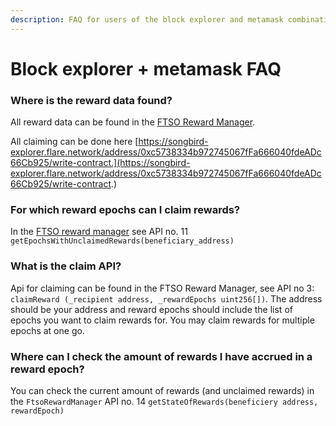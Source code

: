 ```yaml
---
description: FAQ for users of the block explorer and metamask combination
---
```


# Block explorer + metamask FAQ

### Where is the reward data found?

All reward data can be found in the [FTSO Reward Manager](https://songbird-explorer.flare.network/address/0xc5738334b972745067fFa666040fdeADc66Cb925/read-contract).

All claiming can be done here [https://songbird-explorer.flare.network/address/0xc5738334b972745067fFa666040fdeADc66Cb925/write-contract.](https://songbird-explorer.flare.network/address/0xc5738334b972745067fFa666040fdeADc66Cb925/write-contract.)

### For which reward epochs can I claim rewards?

In the [FTSO reward manager](https://songbird-explorer.flare.network/address/0xc5738334b972745067fFa666040fdeADc66Cb925/read-contract) see API no. 11 `getEpochsWithUnclaimedRewards(beneficiary_address)`

### What is the claim API?

Api for claiming can be found in the FTSO Reward Manager, see API no 3: `claimReward (_recipient address, _rewardEpochs uint256[])`. The address should be your address and reward epochs should include the list of epochs you want to claim rewards for. You may claim rewards for multiple epochs at one go.

### Where can I check the amount of rewards I have accrued in a reward epoch?

You can check the current amount of rewards (and unclaimed rewards) in the `FtsoRewardManager` API no. 14 `getStateOfRewards(beneficiery address, rewardEpoch)`
